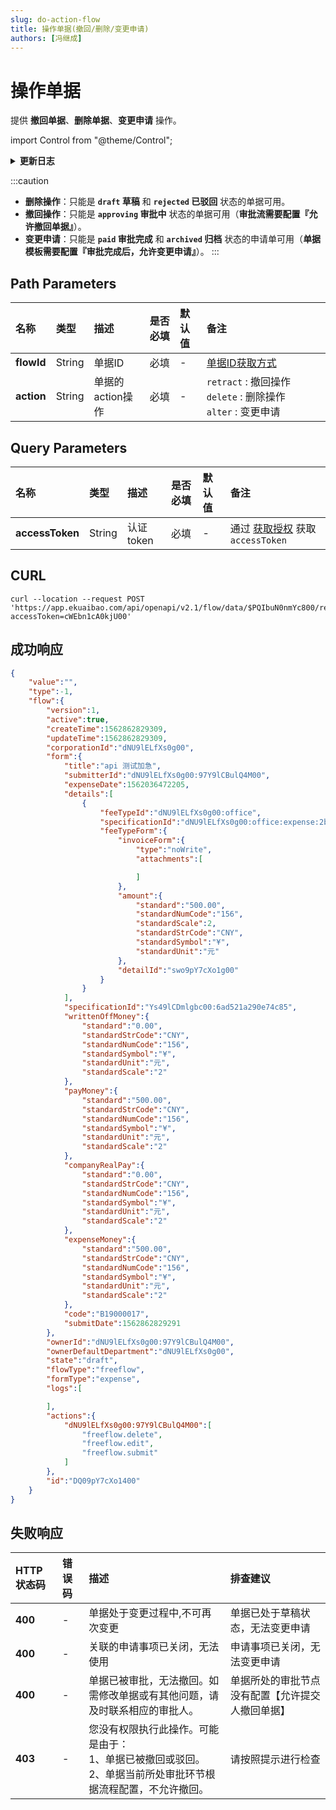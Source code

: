 ```yaml
---
slug: do-action-flow
title: 操作单据(撤回/删除/变更申请)
authors: [冯继成]
---
```


# 操作单据
提供 **撤回单据**、**删除单据**、**变更申请** 操作。

import Control from "@theme/Control";

<Control
method="POST"
url="/api/openapi/v2.1/flow/data/$`flowId`/`action`"
/>

<details>
  <summary><b>更新日志</b></summary>
  <div>

  [**1.21.0**](/updateLog/update-log#1210) -> 🚀 接口升级 `v2.1` 版本，新增了支持申请单 **变更申请** 操作。<br/>
  </div>
</details>

:::caution
- **删除操作**：只能是 **`draft` 草稿** 和 **`rejected` 已驳回** 状态的单据可用。
- **撤回操作**：只能是 **`approving` 审批中** 状态的单据可用（**审批流需要配置『允许撤回单据』**）。
- **变更申请**：只能是 **`paid` 审批完成** 和 **`archived` 归档** 状态的申请单可用（**单据模板需要配置『审批完成后，允许变更申请』**）。
:::

## Path Parameters

| 名称 | 类型 | 描述 | 是否必填 | 默认值 | 备注                                                            |
| :--- | :--- | :--- | :--- |:--- |:--------------------------------------------------------------|
| **flowId** | String  | 单据ID          | 必填 | - | [单据ID获取方式](/docs/open-api/flows/question-answer#问题一)          |
| **action** | String  | 单据的action操作 | 必填 | - | `retract` : 撤回操作 &emsp; `delete` : 删除操作 &emsp; `alter` : 变更申请 |

## Query Parameters

| 名称 | 类型 | 描述 | 是否必填 | 默认值 | 备注 |
| :--- | :--- | :--- | :--- |:--- | :--- |
| **accessToken** | String | 认证token | 必填 | - | 通过 [获取授权](/docs/open-api/getting-started/auth) 获取 `accessToken` |

## CURL
```shell
curl --location --request POST 'https://app.ekuaibao.com/api/openapi/v2.1/flow/data/$PQIbuN0nmYc800/retract?accessToken=cWEbn1cA0kjU00'
```

## 成功响应
```json
{
    "value":"",
    "type":-1,
    "flow":{
        "version":1,
        "active":true,
        "createTime":1562862829309,
        "updateTime":1562862829309,
        "corporationId":"dNU9lELfXs0g00",
        "form":{
            "title":"api 测试加急",
            "submitterId":"dNU9lELfXs0g00:97Y9lCBulQ4M00",
            "expenseDate":1562036472205,
            "details":[
                {
                    "feeTypeId":"dNU9lELfXs0g00:office",
                    "specificationId":"dNU9lELfXs0g00:office:expense:2b43fb500eedb",
                    "feeTypeForm":{
                        "invoiceForm":{
                            "type":"noWrite",
                            "attachments":[

                            ]
                        },
                        "amount":{
                            "standard":"500.00",
                            "standardNumCode":"156",
                            "standardScale":2,
                            "standardStrCode":"CNY",
                            "standardSymbol":"¥",
                            "standardUnit":"元"
                        },
                        "detailId":"swo9pY7cXo1g00"
                    }
                }
            ],
            "specificationId":"Ys49lCDmlgbc00:6ad521a290e74c85",
            "writtenOffMoney":{
                "standard":"0.00",
                "standardStrCode":"CNY",
                "standardNumCode":"156",
                "standardSymbol":"¥",
                "standardUnit":"元",
                "standardScale":"2"
            },
            "payMoney":{
                "standard":"500.00",
                "standardStrCode":"CNY",
                "standardNumCode":"156",
                "standardSymbol":"¥",
                "standardUnit":"元",
                "standardScale":"2"
            },
            "companyRealPay":{
                "standard":"0.00",
                "standardStrCode":"CNY",
                "standardNumCode":"156",
                "standardSymbol":"¥",
                "standardUnit":"元",
                "standardScale":"2"
            },
            "expenseMoney":{
                "standard":"500.00",
                "standardStrCode":"CNY",
                "standardNumCode":"156",
                "standardSymbol":"¥",
                "standardUnit":"元",
                "standardScale":"2"
            },
            "code":"B19000017",
            "submitDate":1562862829291
        },
        "ownerId":"dNU9lELfXs0g00:97Y9lCBulQ4M00",
        "ownerDefaultDepartment":"dNU9lELfXs0g00",
        "state":"draft",
        "flowType":"freeflow",
        "formType":"expense",
        "logs":[

        ],
        "actions":{
            "dNU9lELfXs0g00:97Y9lCBulQ4M00":[
                "freeflow.delete",
                "freeflow.edit",
                "freeflow.submit"
            ]
        },
        "id":"DQ09pY7cXo1400"
    }
}
```

## 失败响应

| HTTP状态码 | 错误码 | 描述 | 排查建议                     |
|:--------| :--- | :--- |:-------------------------|
| **400** | - | 单据处于变更过程中,不可再次变更 | 单据已处于草稿状态，无法变更申请         | 
| **400** | - | 关联的申请事项已关闭，无法使用 | 申请事项已关闭，无法变更申请           | 
| **400** | - | 单据已被审批，无法撤回。如需修改单据或有其他问题，请及时联系相应的审批人。 | 单据所处的审批节点没有配置【允许提交人撤回单据】 | 
| **403** | - | 您没有权限执行此操作。可能是由于：<br/>1、单据已被撤回或驳回。<br/>2、单据当前所处审批环节根据流程配置，不允许撤回。 | 请按照提示进行检查                | 
